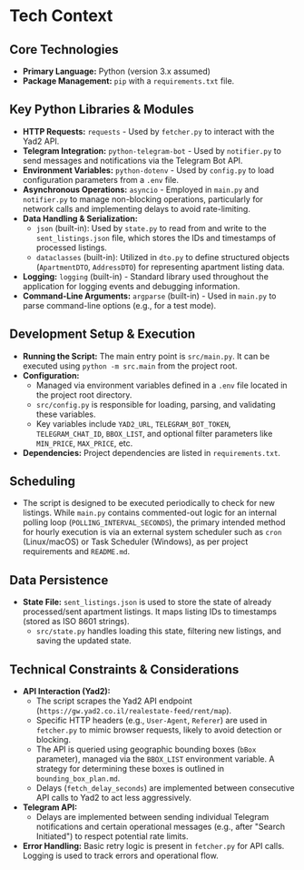 # Tech Context

## Core Technologies

- **Primary Language:** Python (version 3.x assumed)
- **Package Management:** `pip` with a `requirements.txt` file.

## Key Python Libraries & Modules

- **HTTP Requests:** `requests` - Used by `fetcher.py` to interact with the Yad2 API.
- **Telegram Integration:** `python-telegram-bot` - Used by `notifier.py` to send messages and notifications via the Telegram Bot API.
- **Environment Variables:** `python-dotenv` - Used by `config.py` to load configuration parameters from a `.env` file.
- **Asynchronous Operations:** `asyncio` - Employed in `main.py` and `notifier.py` to manage non-blocking operations, particularly for network calls and implementing delays to avoid rate-limiting.
- **Data Handling & Serialization:**
    - `json` (built-in): Used by `state.py` to read from and write to the `sent_listings.json` file, which stores the IDs and timestamps of processed listings.
    - `dataclasses` (built-in): Utilized in `dto.py` to define structured objects (`ApartmentDTO`, `AddressDTO`) for representing apartment listing data.
- **Logging:** `logging` (built-in) - Standard library used throughout the application for logging events and debugging information.
- **Command-Line Arguments:** `argparse` (built-in) - Used in `main.py` to parse command-line options (e.g., for a test mode).

## Development Setup & Execution

- **Running the Script:** The main entry point is `src/main.py`. It can be executed using `python -m src.main` from the project root.
- **Configuration:**
    - Managed via environment variables defined in a `.env` file located in the project root directory.
    - `src/config.py` is responsible for loading, parsing, and validating these variables.
    - Key variables include `YAD2_URL`, `TELEGRAM_BOT_TOKEN`, `TELEGRAM_CHAT_ID`, `BBOX_LIST`, and optional filter parameters like `MIN_PRICE`, `MAX_PRICE`, etc.
- **Dependencies:** Project dependencies are listed in `requirements.txt`.

## Scheduling

- The script is designed to be executed periodically to check for new listings. While `main.py` contains commented-out logic for an internal polling loop (`POLLING_INTERVAL_SECONDS`), the primary intended method for hourly execution is via an external system scheduler such as `cron` (Linux/macOS) or Task Scheduler (Windows), as per project requirements and `README.md`.

## Data Persistence

- **State File:** `sent_listings.json` is used to store the state of already processed/sent apartment listings. It maps listing IDs to timestamps (stored as ISO 8601 strings).
    - `src/state.py` handles loading this state, filtering new listings, and saving the updated state.

## Technical Constraints & Considerations

- **API Interaction (Yad2):**
    - The script scrapes the Yad2 API endpoint (`https://gw.yad2.co.il/realestate-feed/rent/map`).
    - Specific HTTP headers (e.g., `User-Agent`, `Referer`) are used in `fetcher.py` to mimic browser requests, likely to avoid detection or blocking.
    - The API is queried using geographic bounding boxes (`bBox` parameter), managed via the `BBOX_LIST` environment variable. A strategy for determining these boxes is outlined in `bounding_box_plan.md`.
    - Delays (`fetch_delay_seconds`) are implemented between consecutive API calls to Yad2 to act less aggressively.
- **Telegram API:**
    - Delays are implemented between sending individual Telegram notifications and certain operational messages (e.g., after "Search Initiated") to respect potential rate limits.
- **Error Handling:** Basic retry logic is present in `fetcher.py` for API calls. Logging is used to track errors and operational flow. 